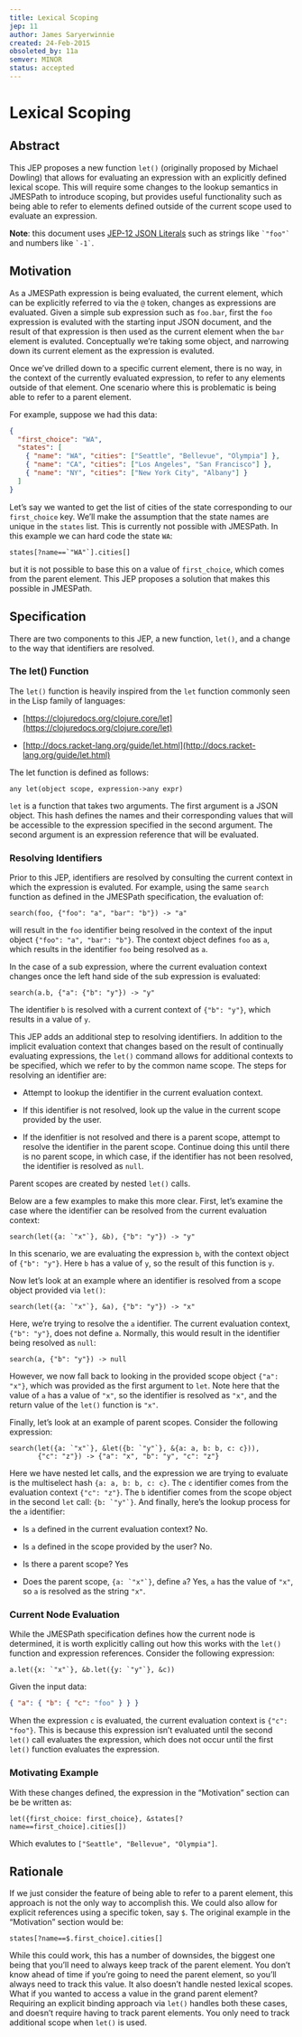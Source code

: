 ```yaml
---
title: Lexical Scoping
jep: 11
author: James Saryerwinnie
created: 24-Feb-2015
obsoleted_by: 11a
semver: MINOR
status: accepted
---
```


# Lexical Scoping

## Abstract

This JEP proposes a new function `let()` (originally proposed by Michael
Dowling) that allows for evaluating an expression with an explicitly defined
lexical scope. This will require some changes to the lookup semantics in
JMESPath to introduce scoping, but provides useful functionality such as being
able to refer to elements defined outside of the current scope used to evaluate
an expression.

**Note**: this document uses
[JEP-12 JSON Literals](https://github.com/jmespath-community/jmespath.spec/blob/main/jep-012-raw-string-literals.md#abnf)
such as strings like `` `"foo"` `` and numbers like `` `-1` ``.

## Motivation

As a JMESPath expression is being evaluated, the current element, which can be
explicitly referred to via the `@` token, changes as expressions are evaluated.
Given a simple sub expression such as `foo.bar`, first the `foo` expression is
evaluted with the starting input JSON document, and the result of that
expression is then used as the current element when the `bar` element is
evaluted. Conceptually we’re taking some object, and narrowing down its current
element as the expression is evaluted.

Once we’ve drilled down to a specific current element, there is no way, in the
context of the currently evaluated expression, to refer to any elements outside
of that element. One scenario where this is problematic is being able to refer
to a parent element.

For example, suppose we had this data:

```json
{
  "first_choice": "WA",
  "states": [
    { "name": "WA", "cities": ["Seattle", "Bellevue", "Olympia"] },
    { "name": "CA", "cities": ["Los Angeles", "San Francisco"] },
    { "name": "NY", "cities": ["New York City", "Albany"] }
  ]
}
```

Let’s say we wanted to get the list of cities of the state corresponding to our
`first_choice` key. We’ll make the assumption that the state names are unique in
the `states` list. This is currently not possible with JMESPath. In this example
we can hard code the state `WA`:

```jmespath
states[?name==`"WA"`].cities[]
```

but it is not possible to base this on a value of `first_choice`, which comes
from the parent element. This JEP proposes a solution that makes this possible
in JMESPath.

## Specification

There are two components to this JEP, a new function, `let()`, and a change to
the way that identifiers are resolved.

### The let() Function

The `let()` function is heavily inspired from the `let` function commonly seen
in the Lisp family of languages:

- [https://clojuredocs.org/clojure.core/let](https://clojuredocs.org/clojure.core/let)

- [http://docs.racket-lang.org/guide/let.html](http://docs.racket-lang.org/guide/let.html)

The let function is defined as follows:

```jmespath
any let(object scope, expression->any expr)
```

`let` is a function that takes two arguments. The first argument is a JSON
object. This hash defines the names and their corresponding values that will be
accessible to the expression specified in the second argument. The second
argument is an expression reference that will be evaluated.

### Resolving Identifiers

Prior to this JEP, identifiers are resolved by consulting the current context in
which the expression is evaluted. For example, using the same `search` function
as defined in the JMESPath specification, the evaluation of:

```jmespath
search(foo, {"foo": "a", "bar": "b"}) -> "a"
```

will result in the `foo` identifier being resolved in the context of the input
object `{"foo": "a", "bar": "b"}`. The context object defines `foo` as `a`,
which results in the identifier `foo` being resolved as `a`.

In the case of a sub expression, where the current evaluation context changes
once the left hand side of the sub expression is evaluated:

```jmespath
search(a.b, {"a": {"b": "y"}) -> "y"
```

The identifier `b` is resolved with a current context of `{"b": "y"}`, which
results in a value of `y`.

This JEP adds an additional step to resolving identifiers. In addition to the
implicit evaluation context that changes based on the result of continually
evaluating expressions, the `let()` command allows for additional contexts to be
specified, which we refer to by the common name scope. The steps for resolving
an identifier are:

- Attempt to lookup the identifier in the current evaluation context.

- If this identifier is not resolved, look up the value in the current scope
  provided by the user.

- If the idenfitier is not resolved and there is a parent scope, attempt to
  resolve the identifier in the parent scope. Continue doing this until there is
  no parent scope, in which case, if the identifier has not been resolved, the
  identifier is resolved as `null`.

Parent scopes are created by nested `let()` calls.

Below are a few examples to make this more clear. First, let’s examine the case
where the identifier can be resolved from the current evaluation context:

```jmespath
search(let({a: `"x"`}, &b), {"b": "y"}) -> "y"
```

In this scenario, we are evaluating the expression `b`, with the context object
of `{"b": "y"}`. Here `b` has a value of `y`, so the result of this function is
`y`.

Now let’s look at an example where an identifier is resolved from a scope object
provided via `let()`:

```jmespath
search(let({a: `"x"`}, &a), {"b": "y"}) -> "x"
```

Here, we’re trying to resolve the `a` identifier. The current evaluation
context, `{"b": "y"}`, does not define `a`. Normally, this would result in the
identifier being resolved as `null`:

```jmespath
search(a, {"b": "y"}) -> null
```

However, we now fall back to looking in the provided scope object `{"a": "x"}`,
which was provided as the first argument to `let`. Note here that the value of
`a` has a value of `"x"`, so the identifier is resolved as `"x"`, and the return
value of the `let()` function is `"x"`.

Finally, let’s look at an example of parent scopes. Consider the following
expression:

```jmespath
search(let({a: `"x"`}, &let({b: `"y"`}, &{a: a, b: b, c: c})),
       {"c": "z"}) -> {"a": "x", "b": "y", "c": "z"}
```

Here we have nested let calls, and the expression we are trying to evaluate is
the multiselect hash `{a: a, b: b, c: c}`. The `c` identifier comes from the
evaluation context `{"c": "z"}`. The `b` identifier comes from the scope object
in the second `let` call: `` {b: `"y"`} ``. And finally, here’s the lookup
process for the `a` identifier:

- Is `a` defined in the current evaluation context? No.

- Is `a` defined in the scope provided by the user? No.

- Is there a parent scope? Yes

- Does the parent scope, `` {a: `"x"`} ``, define `a`? Yes, `a` has the value of
  `"x"`, so `a` is resolved as the string `"x"`.

### Current Node Evaluation

While the JMESPath specification defines how the current node is determined, it
is worth explicitly calling out how this works with the `let()` function and
expression references. Consider the following expression:

```jmespath
a.let({x: `"x"`}, &b.let({y: `"y"`}, &c))
```

Given the input data:

```json
{ "a": { "b": { "c": "foo" } } }
```

When the expression `c` is evaluated, the current evaluation context is
`{"c": "foo"}`. This is because this expression isn’t evaluated until the second
`let()` call evaluates the expression, which does not occur until the first
`let()` function evaluates the expression.

### Motivating Example

With these changes defined, the expression in the “Motivation” section can be be
written as:

```jmespath
let({first_choice: first_choice}, &states[?name==first_choice].cities[])
```

Which evalutes to `["Seattle", "Bellevue", "Olympia"]`.

## Rationale

If we just consider the feature of being able to refer to a parent element, this
approach is not the only way to accomplish this. We could also allow for
explicit references using a specific token, say `$`. The original example in the
“Motivation” section would be:

```jmespath
states[?name==$.first_choice].cities[]
```

While this could work, this has a number of downsides, the biggest one being
that you’ll need to always keep track of the parent element. You don’t know
ahead of time if you’re going to need the parent element, so you’ll always need
to track this value. It also doesn’t handle nested lexical scopes. What if you
wanted to access a value in the grand parent element? Requiring an explicit
binding approach via `let()` handles both these cases, and doesn’t require
having to track parent elements. You only need to track additional scope when
`let()` is used.
